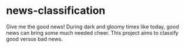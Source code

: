 # news-classification
Give me the good news! During dark and gloomy times like today, good news can bring some much needed cheer. This project aims to classify good versus bad news.
